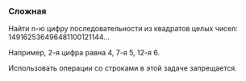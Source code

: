 ### Сложная

Найти n-ю цифру последовательности из квадратов целых чисел:
149162536496481100121144...

Например, 2-я цифра равна 4, 7-я 5, 12-я 6.

Использовать операции со строками в этой задаче запрещается.
